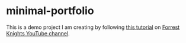# minimal-portfolio
This is a demo project I am creating by following [this tutorial](https://www.youtube.com/watch?v=b0pkpcD8Ms4) on [Forrest Knights YouTube channel](https://www.youtube.com/@fknight).